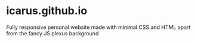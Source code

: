 # icarus.github.io
Fully responsive personal website made with minimal CSS and HTML apart from the fancy JS plexus background

